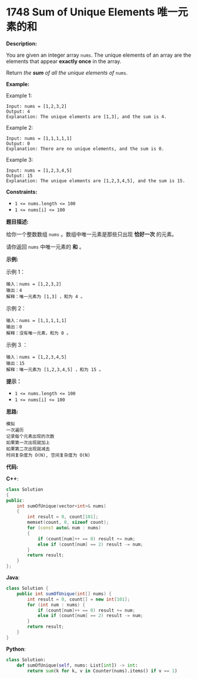 # 1748 Sum of Unique Elements 唯一元素的和

__Description:__

You are given an integer array `nums`. The unique elements of an array are the elements that appear __exactly once__ in the array.

Return _the __sum__ of all the unique elements of_ `nums`.

__Example:__

Example 1:

```text
Input: nums = [1,2,3,2]
Output: 4
Explanation: The unique elements are [1,3], and the sum is 4.
```

Example 2:

```text
Input: nums = [1,1,1,1,1]
Output: 0
Explanation: There are no unique elements, and the sum is 0.
```

Example 3:

```text
Input: nums = [1,2,3,4,5]
Output: 15
Explanation: The unique elements are [1,2,3,4,5], and the sum is 15.
```

__Constraints:__

- `1 <= nums.length <= 100`
- `1 <= nums[i] <= 100`

__题目描述:__

给你一个整数数组 `nums` 。数组中唯一元素是那些只出现 __恰好一次__ 的元素。

请你返回 `nums` 中唯一元素的 __和__ 。

__示例:__

示例 1：

```text
输入：nums = [1,2,3,2]
输出：4
解释：唯一元素为 [1,3] ，和为 4 。
```

示例 2：

```text
输入：nums = [1,1,1,1,1]
输出：0
解释：没有唯一元素，和为 0 。
```

示例 3 ：

```text
输入：nums = [1,2,3,4,5]
输出：15
解释：唯一元素为 [1,2,3,4,5] ，和为 15 。
```

__提示：__

- `1 <= nums.length <= 100`
- `1 <= nums[i] <= 100`

__思路:__

```text
模拟
一次遍历
记录每个元素出现的次数
如果第一次出现就加上
如果第二次出现就减去
时间复杂度为 O(N), 空间复杂度为 O(N)
```

__代码:__

__C++__:

```C++
class Solution 
{
public:
    int sumOfUnique(vector<int>& nums)
    {
        int result = 0, count[101];
        memset(count, 0, sizeof count);
        for (const auto& num : nums) 
        {
            if (count[num]++ == 0) result += num;
            else if (count[num] == 2) result -= num;
        }
        return result;
    }
};
```

__Java__:

```Java
class Solution {
    public int sumOfUnique(int[] nums) {
        int result = 0, count[] = new int[101];
        for (int num : nums) {
            if (count[num]++ == 0) result += num;
            else if (count[num] == 2) result -= num;
        }
        return result;
    }
}
```

__Python__:

```Python
class Solution:
    def sumOfUnique(self, nums: List[int]) -> int:
        return sum(k for k, v in Counter(nums).items() if v == 1)
```
